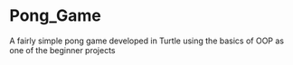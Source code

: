 # Pong_Game
A fairly simple pong game developed in Turtle using the basics of OOP as one of the beginner projects 
